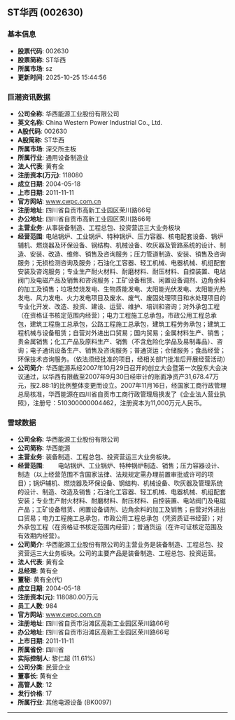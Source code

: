 ## ST华西 (002630)

### 基本信息

- **股票代码**: 002630
- **股票简称**: ST华西
- **所属市场**: sz
- **更新时间**: 2025-10-25 15:44:56

### 巨潮资讯数据

- **公司全称**: 华西能源工业股份有限公司
- **英文名称**: China Western Power Industrial Co., Ltd.
- **A股代码**: 002630
- **A股简称**: ST华西
- **所属市场**: 深交所主板
- **所属行业**: 通用设备制造业
- **法人代表**: 黄有全
- **注册资本(万元)**: 118080
- **成立日期**: 2004-05-18
- **上市日期**: 2011-11-11
- **官方网站**: www.cwpc.com.cn
- **注册地址**: 四川省自贡市高新工业园区荣川路66号
- **办公地址**: 四川省自贡市高新工业园区荣川路66号
- **主营业务**: 从事装备制造、工程总包、投资营运三大业务板块
- **经营范围**: 电站锅炉、工业锅炉、特种锅炉、压力容器、核电配套设备、锅炉辅机、燃烧器及环保设备、钢结构、机械设备、吹灰器及管路系统的设计、制造、安装、改造、维修、销售及咨询服务；压力管道制造、安装、销售及咨询服务；无损检测咨询及服务；石油化工容器、轻工机械、电器机械、机组配套安装及咨询服务；专业生产耐火材料、耐磨材料、耐压材料、自控装置、电站阀门及电磁产品及销售和咨询服务；工矿设备租赁、闲置设备调剂、边角余料的加工及销售；垃圾焚烧发电、生物质能发电、太阳能光伏发电、太阳能光热发电、风力发电、火力发电项目及废水、废气、废固处理项目和水处理项目的专业化开发、改造、投资、建设、运营、维护、培训和咨询；对外承包工程（在资格证书核定范围内经营）；电力工程施工总承包，市政公用工程总承包，建筑工程施工总承包，公路工程施工总承包，建筑工程劳务承包；建筑工程机械与设备租赁；自营对外进出口贸易；国内贸易；金属材料生产、销售；贵金属销售；化工产品及原料生产、销售（不含危险化学品及易制毒品）、咨询；电子通讯设备生产、销售及咨询服务；普通货运；仓储服务；食品经营；环保技术咨询服务。（依法须经批准的项目，经相关部门批准后开展经营活动）
- **公司简介**: 华西能源系经2007年10月29日召开的创立大会暨第一次股东大会决议通过，以华西有限截至2007年9月30日经审计的账面净资产31,678.47万元，按2.88:1的比例整体变更而设立。2007年11月16日，经国家工商行政管理总局核准，华西能源在四川省自贡市工商行政管理局换发了《企业法人营业执照》，注册号：510300000004462，注册资本为11,000万元人民币。

### 雪球数据

- **公司全称**: 华西能源工业股份有限公司
- **公司简称**: 华西能源
- **主营业务**: 装备制造、工程总包、投资营运三大业务板块。
- **经营范围**: 　　电站锅炉、工业锅炉、特种锅炉制造、销售；压力容器设计、制造（以上经营范围不含国家法律、法规规定需办理前置审批或许可的项目）；锅炉辅机、燃烧器及环保设备、钢结构、机械设备、吹灰器及管理系统的设计、制造、改造及销售；石油化工容器、轻工机械、电器机械、机组配套安装；专业生产耐火材料、耐磨材料、耐压材料、自控装置、电站阀门及电磁产品；工矿设备租赁、闲置设备调剂、边角余料的加工及销售；自营对外进出口贸易；电力工程施工总承包，市政公用工程总承包（凭资质证书经营）；对外承包工程（在资格证书核定范围内经营）；普通货运（在许可证核定范围及有效期内经营）。
- **公司简介**: 华西能源工业股份有限公司的主营业务是装备制造、工程总包、投资营运三大业务板块。公司的主要产品是装备制造、工程总包、投资运营。
- **法人代表**: 黄有全
- **总经理**: 黄有全
- **董秘**: 黄有全(代)
- **成立日期**: 2004-05-18
- **注册资本(元)**: 118080.00万元
- **员工人数**: 984
- **官方网站**: www.cwpc.com.cn
- **注册地址**: 四川省自贡市沿滩区高新工业园区荣川路66号
- **办公地址**: 四川省自贡市沿滩区高新工业园区荣川路66号
- **上市日期**: 2011-11-11
- **所属省份**: 四川省
- **实际控制人**: 黎仁超 (11.61%)
- **公司分类**: 民营企业
- **董事长**: 黄有全
- **高管人数**: 12
- **发行价格**: 17
- **所属行业**: 其他电源设备 (BK0097)

---